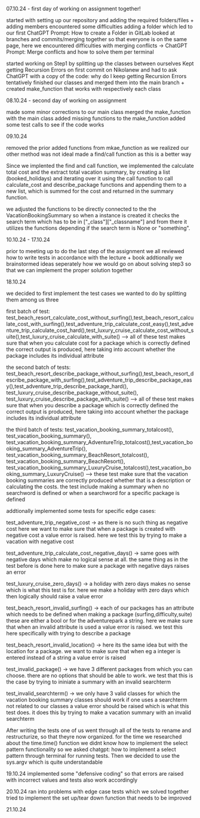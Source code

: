 07.10.24 - first day of working on assignment together!

started with setting up our repository and adding the required folders/files + adding members
encountered some difficulties adding a folder which led to our first ChatGPT Prompt: How to create a Folder in GitLab
looked at branches and commits/merging together so that everyone is on the same page, here we encountered difficulties with merging conflicts -> ChatGPT Prompt: Merge conflicts and how to solve them per terminal

started working on Step1 by splitting up the classes between ourselves 
Kept getting Recursion Errors on first commit on Nikolanew and had to ask ChatGPT with a copy of the code: why do I keep getting Recursion Errors
tentatively finished our classes and merged them into the main branch + created make_function that works with respectively each class

08.10.24 - second day of working on assignment

made some minor corrections to our main class
merged the make_function with the main class
added missing functions to the make_function
added some test calls to see if the code works

09.10.24

removed the prior added functions from mkae_function as we realized our other method was not ideal
made a find/call function as this is a better way 

Since we implented the find and call function, we implemented the calculate total cost and the extract total vacation summary, by creating a list (booked_holidays) and iterating over it using the call function to call calculate_cost and describe_package functions and appending them to a new list, which is summed for the cost and returned in the summary function.

we adjusted the functions to be directly connected to the the VacationBookingSummary so when a  instance is created it checks the search term which  has to be in ["_class"]["_classname"] and from there it utilizes the functions depending if the search term is None or "something".

10.10.24 - 17.10.24

prior to meeting up to do the last step of the assignment we all reviewed how to write tests in accordance with the lecture + book
addtionally we brainstormed ideas seperately how we would go on about solving step3 so that we can implement the proper solution together

18.10.24

we decided to first implement the test cases we wanted to do by splitting them among us three

first batch of test: 
test_beach_resort_calculate_cost_without_surfing(),test_beach_resort_calculate_cost_with_surfing(),test_adventure_trip_calculate_cost_easy(),test_adventure_trip_calculate_cost_hard(),test_luxury_cruise_calculate_cost_without_suite(),test_luxury_cruise_calculate_with_suite()
--> all of these test makes sure that when you calculate cost for a package which is correctly defined the correct output is produced, here taking into account whether the package includes its individual attribute

the second batch of tests:
test_beach_resort_describe_package_without_surfing(),test_beach_resort_describe_package_with_surfing(),test_adventure_trip_describe_package_easy(),test_adventure_trip_describe_package_hard(), test_luxury_cruise_describe_package_without_suite(), test_luxury_cruise_describe_package_with_suite()
--> all of these test makes sure that when you describe a package which is correctly defined the correct output is produced, here taking into account whether the package includes its individual attribute

the third batch of tests:
test_vacation_booking_summary_totalcost(), test_vacation_booking_summary(), test_vacation_booking_summary_AdventureTrip_totalcost(),test_vacation_booking_summary_AdventureTrip(), test_vacation_booking_summary_BeachResort_totalcost(), test_vacation_booking_summary_BeachResort(), test_vacation_booking_summary_LuxuryCruise_totalcost(),test_vacation_booking_summary_LuxuryCruise()
--> these test make sure that the vacation booking summaries are correctly produced whether that is a description or calculating the costs. the test include making a summary when no searchword is defined or when a searchword for a specific package is defined

addtionally implemented some tests for specific edge cases:

test_adventure_trip_negative_cost
-> as there is no such thing as negative cost here we want to make sure that when a package is created with negative cost a value error is raised. here we test this by trying to make a vacation with negative cost

test_adventure_trip_calculate_cost_negative_days()
-> same goes with negative days which make no logical sense at all. the same thing as in the test before is done here to make sure a package with negative days raises an error

test_luxury_cruise_zero_days()
-> a holiday with zero days makes no sense which is what this test is for. here we make a holiday with zero days which then logically should raise a value error

test_beach_resort_invalid_surfing()
-> each of our packages has an attribute which needs to be defined when making a package (surfing,difficulty,suite) these are either a bool or for the adventurepark a string. here we make sure that when an invalid attribute is used a value error is raised. we test this here specifically with trying to describe a package

test_beach_resort_invalid_location()
-> here its the same idea but with the location for a package. we want to make sure that when eg a integer is entered instead of a string a value error is raised 

test_invalid_package()
-> we have 3 different packages from which you can choose. there are no options that should be able to work. we test that this is the case by trying to ininiate a summary with an invalid searchterm

test_invalid_searchterm()
-> we only have 3 valid classes for which the vacation booking summary classes should work if one uses a searchterm not related to our classes a value error should be raised which is what this test does. it does this by trying to make a vacation summary with an invalid searchterm

After writing the tests one of us went through all of the tests to rename and restructurize, so that theyre now organized.
for the time we researched about the time.time() function 
we didnt know how to implement the select pattern functionality so we asked chatgpt: how to implement a select pattern through terminal for running tests. Then we decided to use the sys.argv which is quite understandable

19.10.24
implemented some "defensive coding" so that errors are raised with incorrect values and tests also work accordingly

20.10.24
ran into problems with edge case tests which we solved together
tried to implement the set up/tear down function that needs to be improved

21.10.24
